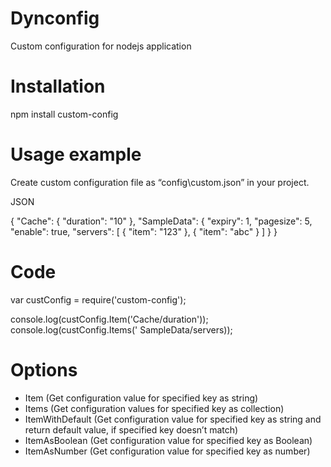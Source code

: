 # Dynconfig

Custom configuration for nodejs application

#  Installation

npm install custom-config

# Usage example

Create custom configuration file  as “config\custom.json” in your project.

JSON

{
    "Cache": {
        "duration": "10"
    },
    "SampleData": {
        "expiry": 1,
        "pagesize": 5,
        "enable": true,
        "servers": [
            {
                "item": "123"
            },
            {
                "item": "abc"
            }
        ]
    }
}

# Code

var custConfig = require('custom-config');

console.log(custConfig.Item('Cache/duration'));
console.log(custConfig.Items(' SampleData/servers));

# Options 

-	Item (Get configuration value for specified key as string)
-	Items (Get configuration values for specified key as collection)
-	ItemWithDefault (Get configuration value for specified key as string and return default value, if specified key doesn’t match)
-	ItemAsBoolean (Get configuration value for specified key as Boolean)
-	ItemAsNumber (Get configuration value for specified key as number)


